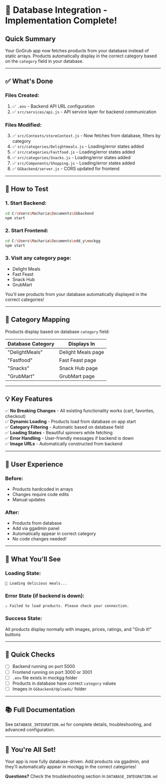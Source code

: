 # 🎉 Database Integration - Implementation Complete!

## Quick Summary

Your GoGrub app now fetches products from your database instead of static arrays. Products automatically display in the correct category based on the `category` field in your database.

---

## ✅ What's Done

### Files Created:
1. ✅ `.env` - Backend API URL configuration
2. ✅ `src/services/api.js` - API service layer for backend communication

### Files Modified:
3. ✅ `src/Contexts/storeContext.js` - Now fetches from database, filters by category
4. ✅ `src/categories/Delightmeals.js` - Loading/error states added
5. ✅ `src/categories/Fastfood.js` - Loading/error states added
6. ✅ `src/categories/Snacks.js` - Loading/error states added
7. ✅ `src/Components/Shopping.js` - Loading/error states added
8. ✅ `GGbackend/server.js` - CORS updated for frontend

---

## 🚀 How to Test

### 1. Start Backend:
```bash
cd C:\Users\Macharia\Documents\GGbackend
npm start
```

### 2. Start Frontend:
```bash
cd C:\Users\Macharia\Documents\edd_y\mockgg
npm start
```

### 3. Visit any category page:
- Delight Meals
- Fast Feast
- Snack Hub  
- GrubMart

You'll see products from your database automatically displayed in the correct categories!

---

## 🎯 Category Mapping

Products display based on database `category` field:

| Database Category | Displays In |
|------------------|-------------|
| "DelightMeals" | Delight Meals page |
| "Fastfood" | Fast Feast page |
| "Snacks" | Snack Hub page |
| "GrubMart" | GrubMart page |

---

## 💡 Key Features

✅ **No Breaking Changes** - All existing functionality works (cart, favorites, checkout)  
✅ **Dynamic Loading** - Products load from database on app start  
✅ **Category Filtering** - Automatic based on database field  
✅ **Loading States** - Beautiful spinners while fetching  
✅ **Error Handling** - User-friendly messages if backend is down  
✅ **Image URLs** - Automatically constructed from backend  

---

## 📱 User Experience

### Before:
- Products hardcoded in arrays
- Changes require code edits
- Manual updates

### After:
- Products from database
- Add via ggadmin panel
- Automatically appear in correct category
- No code changes needed!

---

## 🎨 What You'll See

### Loading State:
```
🍴 Loading delicious meals...
```

### Error State (if backend is down):
```
⚠️ Failed to load products. Please check your connection.
```

### Success State:
All products display normally with images, prices, ratings, and "Grub it!" buttons

---

## 🔧 Quick Checks

- [ ] Backend running on port 5000
- [ ] Frontend running on port 3000 or 3001
- [ ] `.env` file exists in mockgg folder
- [ ] Products in database have correct `category` values
- [ ] Images in `GGbackend/Uploads/` folder

---

## 📚 Full Documentation

See `DATABASE_INTEGRATION.md` for complete details, troubleshooting, and advanced configuration.

---

## 🎊 You're All Set!

Your app is now fully database-driven. Add products via ggadmin, and they'll automatically appear in mockgg in the correct categories!

**Questions?** Check the troubleshooting section in `DATABASE_INTEGRATION.md`

